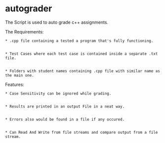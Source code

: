 # autograder

The Script is used to auto grade c++ assignments.

The Requirements:
   
    * .cpp file containing a tested a program that's fully functioning.
    
    
    * Test Cases where each test case is contained inside a separate .txt file.
    
    
    * Folders with student names containing .cpp file with similar name as the main one.

Features:

    * Case Sensitivity can be ignored while grading.
    
    
    * Results are printed in an output File in a neat way.
    
    
    * Errors also would be found in a file if any occured.
    
    
    * Can Read And Write from file streams and compare output from a file stream.
